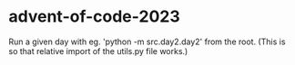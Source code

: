 # advent-of-code-2023


Run a given day with eg. 'python -m src.day2.day2' from the root. (This is so that relative import of the
utils.py file works.)